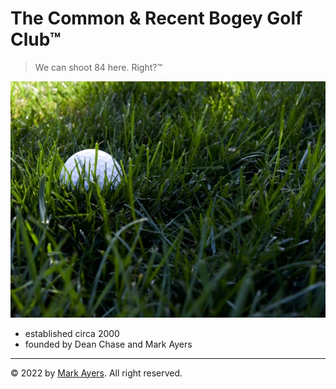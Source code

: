 # The Common &amp; Recent Bogey Golf Club&trade;

> We can shoot 84 here. Right?&trade;

![](55C6D25B-F5E3-46F9-A465-99B998F3DAE9.jpeg)

- established circa 2000
- founded by Dean Chase and Mark Ayers

***

&copy; 2022 by [Mark Ayers](https://philoserf.com/). All right reserved.
